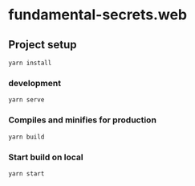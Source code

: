 # fundamental-secrets.web

## Project setup

```
yarn install
```

### development

```
yarn serve
```

### Compiles and minifies for production

```
yarn build
```

### Start build on local

```
yarn start
```
 
 